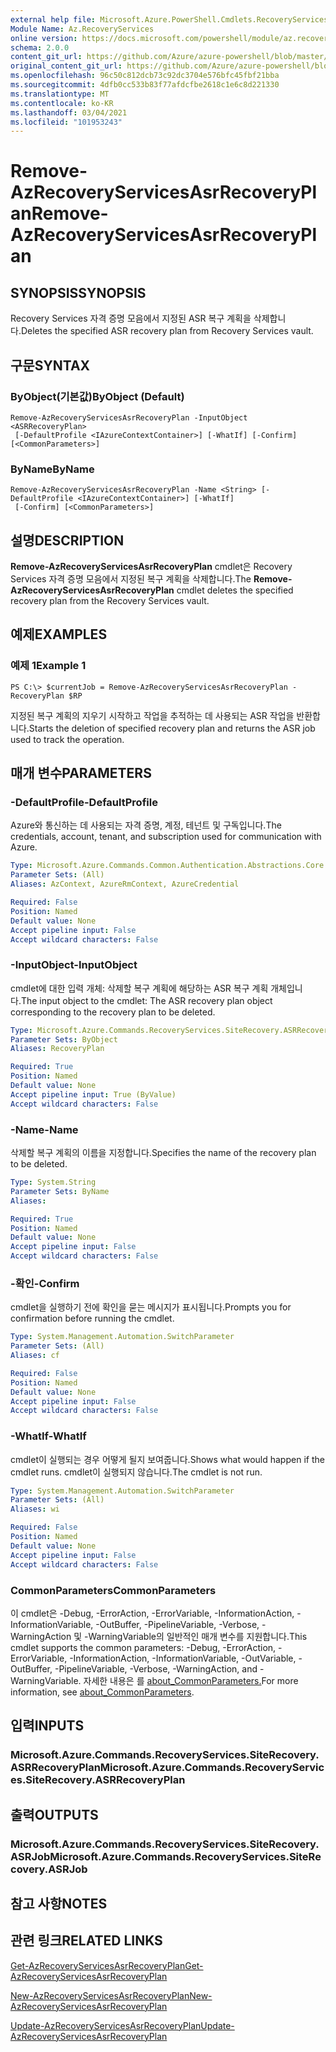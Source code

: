 ```yaml
---
external help file: Microsoft.Azure.PowerShell.Cmdlets.RecoveryServices.SiteRecovery.dll-Help.xml
Module Name: Az.RecoveryServices
online version: https://docs.microsoft.com/powershell/module/az.recoveryservices/remove-azrecoveryservicesasrrecoveryplan
schema: 2.0.0
content_git_url: https://github.com/Azure/azure-powershell/blob/master/src/RecoveryServices/RecoveryServices/help/Remove-AzRecoveryServicesAsrRecoveryPlan.md
original_content_git_url: https://github.com/Azure/azure-powershell/blob/master/src/RecoveryServices/RecoveryServices/help/Remove-AzRecoveryServicesAsrRecoveryPlan.md
ms.openlocfilehash: 96c50c812dcb73c92dc3704e576bfc45fbf21bba
ms.sourcegitcommit: 4dfb0cc533b83f77afdcfbe2618c1e6c8d221330
ms.translationtype: MT
ms.contentlocale: ko-KR
ms.lasthandoff: 03/04/2021
ms.locfileid: "101953243"
---
```

# <span data-ttu-id="75b74-101">Remove-AzRecoveryServicesAsrRecoveryPlan</span><span class="sxs-lookup"><span data-stu-id="75b74-101">Remove-AzRecoveryServicesAsrRecoveryPlan</span></span>

## <span data-ttu-id="75b74-102">SYNOPSIS</span><span class="sxs-lookup"><span data-stu-id="75b74-102">SYNOPSIS</span></span>
<span data-ttu-id="75b74-103">Recovery Services 자격 증명 모음에서 지정된 ASR 복구 계획을 삭제합니다.</span><span class="sxs-lookup"><span data-stu-id="75b74-103">Deletes the specified ASR recovery plan from Recovery Services vault.</span></span>

## <span data-ttu-id="75b74-104">구문</span><span class="sxs-lookup"><span data-stu-id="75b74-104">SYNTAX</span></span>

### <span data-ttu-id="75b74-105">ByObject(기본값)</span><span class="sxs-lookup"><span data-stu-id="75b74-105">ByObject (Default)</span></span>
```
Remove-AzRecoveryServicesAsrRecoveryPlan -InputObject <ASRRecoveryPlan>
 [-DefaultProfile <IAzureContextContainer>] [-WhatIf] [-Confirm] [<CommonParameters>]
```

### <span data-ttu-id="75b74-106">ByName</span><span class="sxs-lookup"><span data-stu-id="75b74-106">ByName</span></span>
```
Remove-AzRecoveryServicesAsrRecoveryPlan -Name <String> [-DefaultProfile <IAzureContextContainer>] [-WhatIf]
 [-Confirm] [<CommonParameters>]
```

## <span data-ttu-id="75b74-107">설명</span><span class="sxs-lookup"><span data-stu-id="75b74-107">DESCRIPTION</span></span>
<span data-ttu-id="75b74-108">**Remove-AzRecoveryServicesAsrRecoveryPlan** cmdlet은 Recovery Services 자격 증명 모음에서 지정된 복구 계획을 삭제합니다.</span><span class="sxs-lookup"><span data-stu-id="75b74-108">The **Remove-AzRecoveryServicesAsrRecoveryPlan** cmdlet deletes the specified recovery plan from the Recovery Services vault.</span></span>

## <span data-ttu-id="75b74-109">예제</span><span class="sxs-lookup"><span data-stu-id="75b74-109">EXAMPLES</span></span>

### <span data-ttu-id="75b74-110">예제 1</span><span class="sxs-lookup"><span data-stu-id="75b74-110">Example 1</span></span>
```
PS C:\> $currentJob = Remove-AzRecoveryServicesAsrRecoveryPlan -RecoveryPlan $RP
```

<span data-ttu-id="75b74-111">지정된 복구 계획의 지우기 시작하고 작업을 추적하는 데 사용되는 ASR 작업을 반환합니다.</span><span class="sxs-lookup"><span data-stu-id="75b74-111">Starts the deletion of specified recovery plan and returns the ASR job used to track the operation.</span></span>

## <span data-ttu-id="75b74-112">매개 변수</span><span class="sxs-lookup"><span data-stu-id="75b74-112">PARAMETERS</span></span>

### <span data-ttu-id="75b74-113">-DefaultProfile</span><span class="sxs-lookup"><span data-stu-id="75b74-113">-DefaultProfile</span></span>
<span data-ttu-id="75b74-114">Azure와 통신하는 데 사용되는 자격 증명, 계정, 테넌트 및 구독입니다.</span><span class="sxs-lookup"><span data-stu-id="75b74-114">The credentials, account, tenant, and subscription used for communication with Azure.</span></span>


```yaml
Type: Microsoft.Azure.Commands.Common.Authentication.Abstractions.Core.IAzureContextContainer
Parameter Sets: (All)
Aliases: AzContext, AzureRmContext, AzureCredential

Required: False
Position: Named
Default value: None
Accept pipeline input: False
Accept wildcard characters: False
```

### <span data-ttu-id="75b74-115">-InputObject</span><span class="sxs-lookup"><span data-stu-id="75b74-115">-InputObject</span></span>
<span data-ttu-id="75b74-116">cmdlet에 대한 입력 개체: 삭제할 복구 계획에 해당하는 ASR 복구 계획 개체입니다.</span><span class="sxs-lookup"><span data-stu-id="75b74-116">The input object to the cmdlet: The ASR recovery plan object corresponding to the recovery plan to be deleted.</span></span>

```yaml
Type: Microsoft.Azure.Commands.RecoveryServices.SiteRecovery.ASRRecoveryPlan
Parameter Sets: ByObject
Aliases: RecoveryPlan

Required: True
Position: Named
Default value: None
Accept pipeline input: True (ByValue)
Accept wildcard characters: False
```

### <span data-ttu-id="75b74-117">-Name</span><span class="sxs-lookup"><span data-stu-id="75b74-117">-Name</span></span>
<span data-ttu-id="75b74-118">삭제할 복구 계획의 이름을 지정합니다.</span><span class="sxs-lookup"><span data-stu-id="75b74-118">Specifies the name of the recovery plan to be deleted.</span></span>

```yaml
Type: System.String
Parameter Sets: ByName
Aliases:

Required: True
Position: Named
Default value: None
Accept pipeline input: False
Accept wildcard characters: False
```

### <span data-ttu-id="75b74-119">-확인</span><span class="sxs-lookup"><span data-stu-id="75b74-119">-Confirm</span></span>
<span data-ttu-id="75b74-120">cmdlet을 실행하기 전에 확인을 묻는 메시지가 표시됩니다.</span><span class="sxs-lookup"><span data-stu-id="75b74-120">Prompts you for confirmation before running the cmdlet.</span></span>

```yaml
Type: System.Management.Automation.SwitchParameter
Parameter Sets: (All)
Aliases: cf

Required: False
Position: Named
Default value: None
Accept pipeline input: False
Accept wildcard characters: False
```

### <span data-ttu-id="75b74-121">-WhatIf</span><span class="sxs-lookup"><span data-stu-id="75b74-121">-WhatIf</span></span>
<span data-ttu-id="75b74-122">cmdlet이 실행되는 경우 어떻게 될지 보여줍니다.</span><span class="sxs-lookup"><span data-stu-id="75b74-122">Shows what would happen if the cmdlet runs.</span></span> <span data-ttu-id="75b74-123">cmdlet이 실행되지 않습니다.</span><span class="sxs-lookup"><span data-stu-id="75b74-123">The cmdlet is not run.</span></span>

```yaml
Type: System.Management.Automation.SwitchParameter
Parameter Sets: (All)
Aliases: wi

Required: False
Position: Named
Default value: None
Accept pipeline input: False
Accept wildcard characters: False
```

### <span data-ttu-id="75b74-124">CommonParameters</span><span class="sxs-lookup"><span data-stu-id="75b74-124">CommonParameters</span></span>
<span data-ttu-id="75b74-125">이 cmdlet은 -Debug, -ErrorAction, -ErrorVariable, -InformationAction, -InformationVariable, -OutBuffer, -PipelineVariable, -Verbose, -WarningAction 및 -WarningVariable의 일반적인 매개 변수를 지원합니다.</span><span class="sxs-lookup"><span data-stu-id="75b74-125">This cmdlet supports the common parameters: -Debug, -ErrorAction, -ErrorVariable, -InformationAction, -InformationVariable, -OutVariable, -OutBuffer, -PipelineVariable, -Verbose, -WarningAction, and -WarningVariable.</span></span> <span data-ttu-id="75b74-126">자세한 내용은 를 [about_CommonParameters.](http://go.microsoft.com/fwlink/?LinkID=113216)</span><span class="sxs-lookup"><span data-stu-id="75b74-126">For more information, see [about_CommonParameters](http://go.microsoft.com/fwlink/?LinkID=113216).</span></span>

## <span data-ttu-id="75b74-127">입력</span><span class="sxs-lookup"><span data-stu-id="75b74-127">INPUTS</span></span>

### <span data-ttu-id="75b74-128">Microsoft.Azure.Commands.RecoveryServices.SiteRecovery.ASRRecoveryPlan</span><span class="sxs-lookup"><span data-stu-id="75b74-128">Microsoft.Azure.Commands.RecoveryServices.SiteRecovery.ASRRecoveryPlan</span></span>

## <span data-ttu-id="75b74-129">출력</span><span class="sxs-lookup"><span data-stu-id="75b74-129">OUTPUTS</span></span>

### <span data-ttu-id="75b74-130">Microsoft.Azure.Commands.RecoveryServices.SiteRecovery.ASRJob</span><span class="sxs-lookup"><span data-stu-id="75b74-130">Microsoft.Azure.Commands.RecoveryServices.SiteRecovery.ASRJob</span></span>

## <span data-ttu-id="75b74-131">참고 사항</span><span class="sxs-lookup"><span data-stu-id="75b74-131">NOTES</span></span>

## <span data-ttu-id="75b74-132">관련 링크</span><span class="sxs-lookup"><span data-stu-id="75b74-132">RELATED LINKS</span></span>

[<span data-ttu-id="75b74-133">Get-AzRecoveryServicesAsrRecoveryPlan</span><span class="sxs-lookup"><span data-stu-id="75b74-133">Get-AzRecoveryServicesAsrRecoveryPlan</span></span>](./Get-AzRecoveryServicesAsrRecoveryPlan.md)

[<span data-ttu-id="75b74-134">New-AzRecoveryServicesAsrRecoveryPlan</span><span class="sxs-lookup"><span data-stu-id="75b74-134">New-AzRecoveryServicesAsrRecoveryPlan</span></span>](./New-AzRecoveryServicesAsrRecoveryPlan.md)

[<span data-ttu-id="75b74-135">Update-AzRecoveryServicesAsrRecoveryPlan</span><span class="sxs-lookup"><span data-stu-id="75b74-135">Update-AzRecoveryServicesAsrRecoveryPlan</span></span>](./Update-AzRecoveryServicesAsrRecoveryPlan.md)


